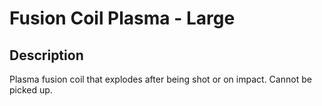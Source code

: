 # Fusion Coil Plasma - Large

## Description

Plasma fusion coil that explodes after being shot or on impact. Cannot be picked up.
